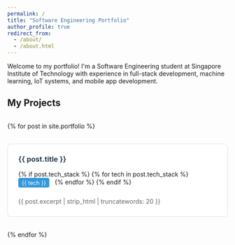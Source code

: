 ```yaml
---
permalink: /
title: "Software Engineering Portfolio"
author_profile: true
redirect_from: 
  - /about/
  - /about.html
---
```


Welcome to my portfolio! I'm a Software Engineering student at Singapore Institute of Technology with experience in full-stack development, machine learning, IoT systems, and mobile app development.

## My Projects

<div class="portfolio-grid">
{% for post in site.portfolio %}
  <div class="portfolio-card">
    <a href="{{ post.url | relative_url }}" class="portfolio-link">
      <div class="portfolio-content">
        <h3>{{ post.title }}</h3>
        <div class="tech-stack">
          {% if post.tech_stack %}
            {% for tech in post.tech_stack %}
              <span class="tech-tag">{{ tech }}</span>
            {% endfor %}
          {% endif %}
        </div>
        <p>{{ post.excerpt | strip_html | truncatewords: 20 }}</p>
      </div>
    </a>
  </div>
{% endfor %}
</div>

<style>
.portfolio-grid {
  display: grid;
  grid-template-columns: repeat(auto-fit, minmax(300px, 1fr));
  gap: 2rem;
  margin-top: 2rem;
}

.portfolio-card {
  border: 1px solid #e1e1e1;
  border-radius: 8px;
  overflow: hidden;
  transition: transform 0.2s, box-shadow 0.2s;
  background: white;
}

.portfolio-card:hover {
  transform: translateY(-2px);
  box-shadow: 0 4px 12px rgba(0,0,0,0.1);
}

.portfolio-link {
  text-decoration: none;
  color: inherit;
  display: block;
}

.portfolio-content {
  padding: 1.5rem;
}

.portfolio-content h3 {
  margin: 0 0 1rem 0;
  color: #2c3e50;
}

.tech-stack {
  margin-bottom: 1rem;
}

.tech-tag {
  display: inline-block;
  background: #3498db;
  color: white;
  padding: 0.2rem 0.5rem;
  border-radius: 4px;
  font-size: 0.8rem;
  margin-right: 0.5rem;
  margin-bottom: 0.3rem;
}

.portfolio-content p {
  color: #666;
  line-height: 1.5;
  margin: 0;
}
</style>